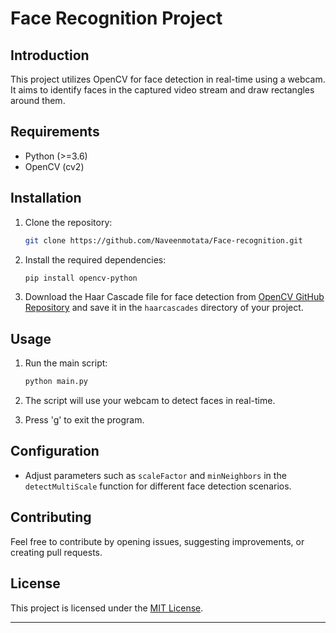 

# Face Recognition Project

## Introduction

This project utilizes OpenCV for face detection in real-time using a webcam. It aims to identify faces in the captured video stream and draw rectangles around them.

## Requirements

- Python (>=3.6)
- OpenCV (cv2)

## Installation

1. Clone the repository:

   ```bash
   git clone https://github.com/Naveenmotata/Face-recognition.git
   ```

2. Install the required dependencies:

   ```bash
   pip install opencv-python
   ```

3. Download the Haar Cascade file for face detection from [OpenCV GitHub Repository](https://github.com/opencv/opencv/tree/master/data/haarcascades) and save it in the `haarcascades` directory of your project.

## Usage

1. Run the main script:

   ```bash
   python main.py
   ```

2. The script will use your webcam to detect faces in real-time.

3. Press 'g' to exit the program.

## Configuration

- Adjust parameters such as `scaleFactor` and `minNeighbors` in the `detectMultiScale` function for different face detection scenarios.

## Contributing

Feel free to contribute by opening issues, suggesting improvements, or creating pull requests.

## License

This project is licensed under the [MIT License](LICENSE).

---